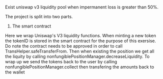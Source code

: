 Exist uniswap v3 liquidity pool when impermanent loss is greater than 50%.

The project is split into two parts.

1. The smart contract

Here we wrap Uniswap's V3 liquidity functions. When minting a new token the tokenID is stored in the smart contract for the purpose
of this exersise. Do note the contract needs to be approved in order to call TransHelper.safeTransferFrom.
Then when existing the position we get all the liquity by calling nonfungiblePositionManager.decreaseLiquidity.
To wrap up we send the tokens back to the user by calling nonfungiblePositionManager.collect then transfering the amounts back to the wallet